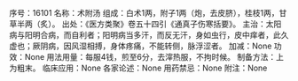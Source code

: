 序号：16101
名称：术附汤
组成：白术1两，附子1两（炮，去皮脐），桂枝1两，甘草半两（炙）。
出处：《医方类聚》卷五十四引《通真子伤寒括要》。
主治：太阳病与阳明合病，而自利者；阳明病当多汗，而反无汗，身如虫行，皮中痒者，此久虚也；厥阴病，因风湿相搏，身体疼痛，不能转侧，脉浮涩者。
加减：None
功效：None
用法用量：每服4钱，煎至6分，去滓热服，不拘时候。
制备方法：上为粗末。
临床应用：None
各家论述：None
用药禁忌：None
附注：None
